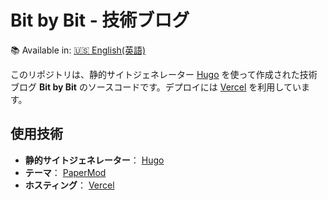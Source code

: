 # Bit by Bit - 技術ブログ

📚 Available in: [🇺🇸 English(英語)](README.md)

このリポジトリは、静的サイトジェネレーター [Hugo](https://gohugo.io/) を使って作成された技術ブログ **Bit by Bit** のソースコードです。デプロイには [Vercel](https://vercel.com/) を利用しています。

## 使用技術

- **静的サイトジェネレーター**： [Hugo](https://gohugo.io/)
- **テーマ**： [PaperMod](https://github.com/adityatelange/hugo-PaperMod)
- **ホスティング**： [Vercel](https://vercel.com/)

